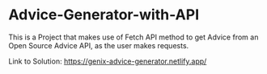 # Advice-Generator-with-API
This is a Project that makes use of Fetch API method to get Advice from an Open Source Advice API, as the user makes requests.

Link to Solution: https://genix-advice-generator.netlify.app/
